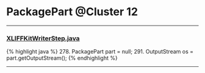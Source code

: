 # PackagePart @Cluster 12

***

### [XLIFFKitWriterStep.java](https://searchcode.com/codesearch/view/401675/)
{% highlight java %}
278. PackagePart part = null;
291.     OutputStream os = part.getOutputStream(); 
{% endhighlight %}

***

